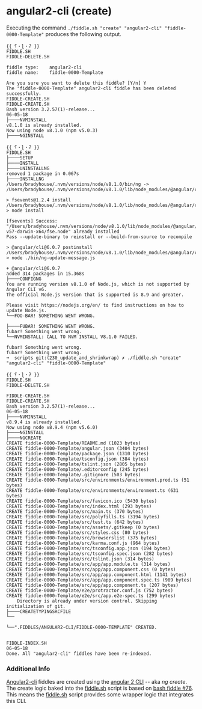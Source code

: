 angular2-cli (create)
======

Executing the command `./fiddle.sh "create" "angular2-cli" "fiddle-0000-Template"` produces the following output.

    {{ ʕ・ɭ・ʔ }}
    FIDDLE.SH
    FIDDLE-DELETE.SH
    
    fiddle type:	angular2-cli
    fiddle name:	fiddle-0000-Template
    
    Are you sure you want to delete this fiddle? [Y/n] Y
    The "fiddle-0000-Template" angular2-cli fiddle has been deleted successfully.
    FIDDLE-CREATE.SH
    FIDDLE-CREATE.SH
    Bash version 3.2.57(1)-release...
    06-05-18
    ├────NVMINSTALL
    v8.1.0 is already installed.
    Now using node v8.1.0 (npm v5.0.3)
    ├────NGINSTALL
    
    {{ ʕ・ɭ・ʔ }}
    FIDDLE.SH
    ├────SETUP
    ├────INSTALL
    ├────UNINSTALLNG
    removed 1 package in 0.067s
    ├────INSTALLNG
    /Users/bradyhouse/.nvm/versions/node/v8.1.0/bin/ng -> /Users/bradyhouse/.nvm/versions/node/v8.1.0/lib/node_modules/@angular/cli/bin/ng
    
    > fsevents@1.2.4 install /Users/bradyhouse/.nvm/versions/node/v8.1.0/lib/node_modules/@angular/cli/node_modules/fsevents
    > node install
    
    [fsevents] Success: "/Users/bradyhouse/.nvm/versions/node/v8.1.0/lib/node_modules/@angular/cli/node_modules/fsevents/lib/binding/Release/node-v57-darwin-x64/fse.node" already installed
    Pass --update-binary to reinstall or --build-from-source to recompile
    
    > @angular/cli@6.0.7 postinstall /Users/bradyhouse/.nvm/versions/node/v8.1.0/lib/node_modules/@angular/cli
    > node ./bin/ng-update-message.js
    
    + @angular/cli@6.0.7
    added 314 packages in 15.368s
    ├────CONFIGNG
    You are running version v8.1.0 of Node.js, which is not supported by Angular CLI v6.
    The official Node.js version that is supported is 8.9 and greater.
    
    Please visit https://nodejs.org/en/ to find instructions on how to update Node.js.
    └──FOO-BAR! SOMETHING WENT WRONG.
    
    ├────FUBAR! SOMETHING WENT WRONG.
    fubar! Something went wrong.
    └──NVMINSTALL: CALL TO NVM INSTALL V8.1.0 FAILED.
    
    fubar! Something went wrong.
    fubar! Something went wrong.
    ➜  scripts git:(230_update_and_shrinkwrap) ✗ ./fiddle.sh "create" "angular2-cli" "fiddle-0000-Template"
    
    {{ ʕ・ɭ・ʔ }}
    FIDDLE.SH
    FIDDLE-DELETE.SH
    
    FIDDLE-CREATE.SH
    FIDDLE-CREATE.SH
    Bash version 3.2.57(1)-release...
    06-05-18
    ├────NVMINSTALL
    v8.9.4 is already installed.
    Now using node v8.9.4 (npm v5.6.0)
    ├────NGINSTALL
    ├────NGCREATE
    CREATE fiddle-0000-Template/README.md (1023 bytes)
    CREATE fiddle-0000-Template/angular.json (3404 bytes)
    CREATE fiddle-0000-Template/package.json (1310 bytes)
    CREATE fiddle-0000-Template/tsconfig.json (384 bytes)
    CREATE fiddle-0000-Template/tslint.json (2805 bytes)
    CREATE fiddle-0000-Template/.editorconfig (245 bytes)
    CREATE fiddle-0000-Template/.gitignore (503 bytes)
    CREATE fiddle-0000-Template/src/environments/environment.prod.ts (51 bytes)
    CREATE fiddle-0000-Template/src/environments/environment.ts (631 bytes)
    CREATE fiddle-0000-Template/src/favicon.ico (5430 bytes)
    CREATE fiddle-0000-Template/src/index.html (293 bytes)
    CREATE fiddle-0000-Template/src/main.ts (370 bytes)
    CREATE fiddle-0000-Template/src/polyfills.ts (3194 bytes)
    CREATE fiddle-0000-Template/src/test.ts (642 bytes)
    CREATE fiddle-0000-Template/src/assets/.gitkeep (0 bytes)
    CREATE fiddle-0000-Template/src/styles.css (80 bytes)
    CREATE fiddle-0000-Template/src/browserslist (375 bytes)
    CREATE fiddle-0000-Template/src/karma.conf.js (964 bytes)
    CREATE fiddle-0000-Template/src/tsconfig.app.json (194 bytes)
    CREATE fiddle-0000-Template/src/tsconfig.spec.json (282 bytes)
    CREATE fiddle-0000-Template/src/tslint.json (314 bytes)
    CREATE fiddle-0000-Template/src/app/app.module.ts (314 bytes)
    CREATE fiddle-0000-Template/src/app/app.component.css (0 bytes)
    CREATE fiddle-0000-Template/src/app/app.component.html (1141 bytes)
    CREATE fiddle-0000-Template/src/app/app.component.spec.ts (989 bytes)
    CREATE fiddle-0000-Template/src/app/app.component.ts (207 bytes)
    CREATE fiddle-0000-Template/e2e/protractor.conf.js (752 bytes)
    CREATE fiddle-0000-Template/e2e/src/app.e2e-spec.ts (299 bytes)
        Directory is already under version control. Skipping initialization of git.
    ├────CREATETYPINGSRCFILE
    └──
    
    └──".FIDDLES/ANGULAR2-CLI/FIDDLE-0000-TEMPLATE" CREATED.
    
    
    FIDDLE-INDEX.SH
    06-05-18
    Done. All "angular2-cli" fiddles have been re-indexed.
 

### Additional Info

[Angular2-cli](../angular2-cli) fiddles are created using the [angular 2 CLI](https://cli.angular.io/) -- aka _ng create_. The create logic baked 
into the [fiddle.sh](../../scripts/fiddle.sh) script is based on [bash fiddle #76](../bash/fiddle-0076-Angular2CLI).  This means the [fiddle.sh](../../scripts/fiddle.sh) 
script provides some wrapper logic that integrates this CLI.
    
